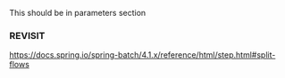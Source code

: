 This should be in parameters section

### REVISIT
https://docs.spring.io/spring-batch/4.1.x/reference/html/step.html#split-flows